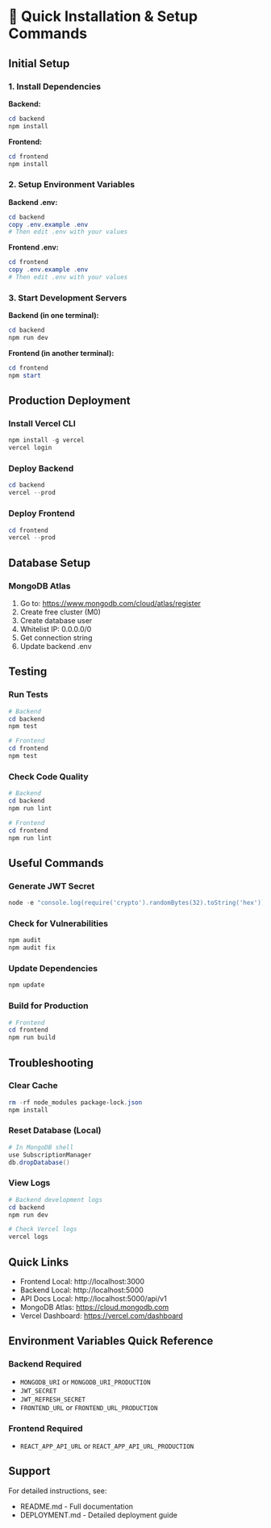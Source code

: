 # 🚀 Quick Installation & Setup Commands

## Initial Setup

### 1. Install Dependencies

**Backend:**
```powershell
cd backend
npm install
```

**Frontend:**
```powershell
cd frontend
npm install
```

### 2. Setup Environment Variables

**Backend .env:**
```powershell
cd backend
copy .env.example .env
# Then edit .env with your values
```

**Frontend .env:**
```powershell
cd frontend
copy .env.example .env
# Then edit .env with your values
```

### 3. Start Development Servers

**Backend (in one terminal):**
```powershell
cd backend
npm run dev
```

**Frontend (in another terminal):**
```powershell
cd frontend
npm start
```

## Production Deployment

### Install Vercel CLI
```powershell
npm install -g vercel
vercel login
```

### Deploy Backend
```powershell
cd backend
vercel --prod
```

### Deploy Frontend
```powershell
cd frontend
vercel --prod
```

## Database Setup

### MongoDB Atlas
1. Go to: https://www.mongodb.com/cloud/atlas/register
2. Create free cluster (M0)
3. Create database user
4. Whitelist IP: 0.0.0.0/0
5. Get connection string
6. Update backend .env

## Testing

### Run Tests
```powershell
# Backend
cd backend
npm test

# Frontend
cd frontend
npm test
```

### Check Code Quality
```powershell
# Backend
cd backend
npm run lint

# Frontend
cd frontend
npm run lint
```

## Useful Commands

### Generate JWT Secret
```powershell
node -e "console.log(require('crypto').randomBytes(32).toString('hex'))"
```

### Check for Vulnerabilities
```powershell
npm audit
npm audit fix
```

### Update Dependencies
```powershell
npm update
```

### Build for Production
```powershell
# Frontend
cd frontend
npm run build
```

## Troubleshooting

### Clear Cache
```powershell
rm -rf node_modules package-lock.json
npm install
```

### Reset Database (Local)
```powershell
# In MongoDB shell
use SubscriptionManager
db.dropDatabase()
```

### View Logs
```powershell
# Backend development logs
cd backend
npm run dev

# Check Vercel logs
vercel logs
```

## Quick Links

- Frontend Local: http://localhost:3000
- Backend Local: http://localhost:5000
- API Docs Local: http://localhost:5000/api/v1
- MongoDB Atlas: https://cloud.mongodb.com
- Vercel Dashboard: https://vercel.com/dashboard

## Environment Variables Quick Reference

### Backend Required
- `MONGODB_URI` or `MONGODB_URI_PRODUCTION`
- `JWT_SECRET`
- `JWT_REFRESH_SECRET`
- `FRONTEND_URL` or `FRONTEND_URL_PRODUCTION`

### Frontend Required
- `REACT_APP_API_URL` or `REACT_APP_API_URL_PRODUCTION`

## Support

For detailed instructions, see:
- README.md - Full documentation
- DEPLOYMENT.md - Detailed deployment guide
